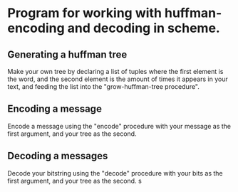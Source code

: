 # Program for working with huffman-encoding and decoding in scheme.

## Generating a huffman tree
Make your own tree by declaring a list of tuples where the first element is the word, and the second element is the amount of times it appears in your text, and feeding the list into the "grow-huffman-tree procedure".

## Encoding a message
Encode a message using the "encode" procedure with your message as the first argument, and your tree as the second.

## Decoding a messages
Decode your bitstring using the "decode" procedure with your bits as the first argument, and your tree as the second.
s

